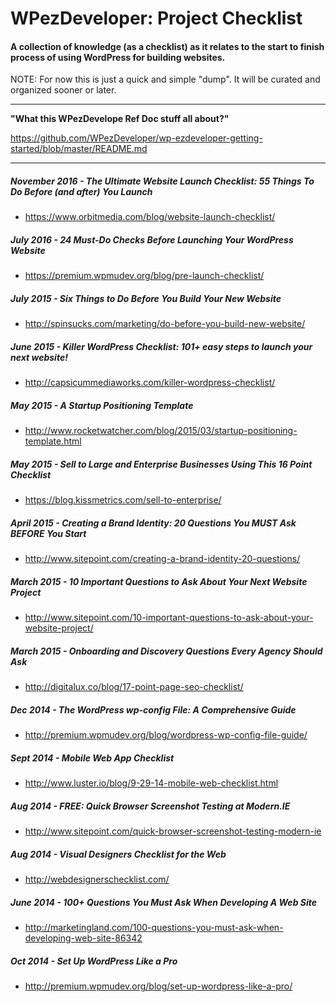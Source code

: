# WPezDeveloper: Project Checklist

#### A collection of knowledge (as a checklist) as it relates to the start to finish process of using WordPress for building websites.

NOTE: For now this is just a quick and simple "dump". It will be curated and organized sooner or later.



---

**"What this WPezDevelope Ref Doc stuff all about?"**

https://github.com/WPezDeveloper/wp-ezdeveloper-getting-started/blob/master/README.md

---
##### November 2016 - The Ultimate Website Launch Checklist: 55 Things To Do Before (and after) You Launch
 - https://www.orbitmedia.com/blog/website-launch-checklist/

##### July 2016 - 24 Must-Do Checks Before Launching Your WordPress Website
 - https://premium.wpmudev.org/blog/pre-launch-checklist/

##### July 2015 - Six Things to Do Before You Build Your New Website 
 - http://spinsucks.com/marketing/do-before-you-build-new-website/


##### June 2015 - Killer WordPress Checklist: 101+ easy steps to launch your next website!
 - http://capsicummediaworks.com/killer-wordpress-checklist/
 

##### May 2015 - A Startup Positioning Template
 - http://www.rocketwatcher.com/blog/2015/03/startup-positioning-template.html
 

##### May 2015 - Sell to Large and Enterprise Businesses Using This 16 Point Checklist
 - https://blog.kissmetrics.com/sell-to-enterprise/


##### April 2015 - Creating a Brand Identity: 20 Questions You MUST Ask BEFORE You Start
 - http://www.sitepoint.com/creating-a-brand-identity-20-questions/


##### March 2015 - 10 Important Questions to Ask About Your Next Website Project
 - http://www.sitepoint.com/10-important-questions-to-ask-about-your-website-project/


##### March 2015 - Onboarding and Discovery Questions Every Agency Should Ask
- http://digitalux.co/blog/17-point-page-seo-checklist/


##### Dec 2014 - The WordPress wp-config File: A Comprehensive Guide
- http://premium.wpmudev.org/blog/wordpress-wp-config-file-guide/


##### Sept 2014 - Mobile Web App Checklist
- http://www.luster.io/blog/9-29-14-mobile-web-checklist.html


##### Aug 2014 - FREE: Quick Browser Screenshot Testing at Modern.IE
- http://www.sitepoint.com/quick-browser-screenshot-testing-modern-ie


##### Aug 2014 - Visual Designers Checklist for the Web
- http://webdesignerschecklist.com/


##### June 2014 - 100+ Questions You Must Ask When Developing A Web Site
- http://marketingland.com/100-questions-you-must-ask-when-developing-web-site-86342


##### Oct 2014 - Set Up WordPress Like a Pro
- http://premium.wpmudev.org/blog/set-up-wordpress-like-a-pro/
